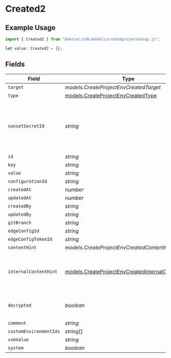 # Created2

## Example Usage

```typescript
import { Created2 } from "@vercel/sdk/models/createprojectenvop.js";

let value: Created2 = {};
```

## Fields

| Field                                                                                                        | Type                                                                                                         | Required                                                                                                     | Description                                                                                                  |
| ------------------------------------------------------------------------------------------------------------ | ------------------------------------------------------------------------------------------------------------ | ------------------------------------------------------------------------------------------------------------ | ------------------------------------------------------------------------------------------------------------ |
| `target`                                                                                                     | *models.CreateProjectEnvCreatedTarget*                                                                       | :heavy_minus_sign:                                                                                           | N/A                                                                                                          |
| `type`                                                                                                       | [models.CreateProjectEnvCreatedType](../models/createprojectenvcreatedtype.md)                               | :heavy_minus_sign:                                                                                           | N/A                                                                                                          |
| `sunsetSecretId`                                                                                             | *string*                                                                                                     | :heavy_minus_sign:                                                                                           | This is used to identiy variables that have been migrated from type secret to sensitive.                     |
| `id`                                                                                                         | *string*                                                                                                     | :heavy_minus_sign:                                                                                           | N/A                                                                                                          |
| `key`                                                                                                        | *string*                                                                                                     | :heavy_minus_sign:                                                                                           | N/A                                                                                                          |
| `value`                                                                                                      | *string*                                                                                                     | :heavy_minus_sign:                                                                                           | N/A                                                                                                          |
| `configurationId`                                                                                            | *string*                                                                                                     | :heavy_minus_sign:                                                                                           | N/A                                                                                                          |
| `createdAt`                                                                                                  | *number*                                                                                                     | :heavy_minus_sign:                                                                                           | N/A                                                                                                          |
| `updatedAt`                                                                                                  | *number*                                                                                                     | :heavy_minus_sign:                                                                                           | N/A                                                                                                          |
| `createdBy`                                                                                                  | *string*                                                                                                     | :heavy_minus_sign:                                                                                           | N/A                                                                                                          |
| `updatedBy`                                                                                                  | *string*                                                                                                     | :heavy_minus_sign:                                                                                           | N/A                                                                                                          |
| `gitBranch`                                                                                                  | *string*                                                                                                     | :heavy_minus_sign:                                                                                           | N/A                                                                                                          |
| `edgeConfigId`                                                                                               | *string*                                                                                                     | :heavy_minus_sign:                                                                                           | N/A                                                                                                          |
| `edgeConfigTokenId`                                                                                          | *string*                                                                                                     | :heavy_minus_sign:                                                                                           | N/A                                                                                                          |
| `contentHint`                                                                                                | *models.CreateProjectEnvCreatedContentHint*                                                                  | :heavy_minus_sign:                                                                                           | N/A                                                                                                          |
| `internalContentHint`                                                                                        | [models.CreateProjectEnvCreatedInternalContentHint](../models/createprojectenvcreatedinternalcontenthint.md) | :heavy_minus_sign:                                                                                           | Similar to `contentHints`, but should not be exposed to the user.                                            |
| `decrypted`                                                                                                  | *boolean*                                                                                                    | :heavy_minus_sign:                                                                                           | Whether `value` and `vsmValue` are decrypted.                                                                |
| `comment`                                                                                                    | *string*                                                                                                     | :heavy_minus_sign:                                                                                           | N/A                                                                                                          |
| `customEnvironmentIds`                                                                                       | *string*[]                                                                                                   | :heavy_minus_sign:                                                                                           | N/A                                                                                                          |
| `vsmValue`                                                                                                   | *string*                                                                                                     | :heavy_minus_sign:                                                                                           | N/A                                                                                                          |
| `system`                                                                                                     | *boolean*                                                                                                    | :heavy_minus_sign:                                                                                           | N/A                                                                                                          |